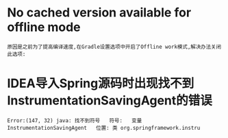 # No cached version available for offline mode
    原因是之前为了提高编译速度,在Gradle设置选项中开启了Offline work模式,解决办法关闭此选项: 
    
# IDEA导入Spring源码时出现找不到InstrumentationSavingAgent的错误
    Error:(147, 32) java: 找不到符号   符号:   变量 InstrumentationSavingAgent   位置: 类 org.springframework.instru